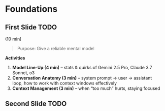 # Foundations 

## First Slide TODO

(10 min)

> Purpose: Give a reliable mental model

**Activities**

1. **Model Line-Up (4 min)** – stats & quirks of Gemini 2.5 Pro, Claude 3.7 Sonnet, o3
2. **Conversation Anatomy (3 min)** – system prompt → user → assistant loop, how to work with context windows effectively
3. **Context Management (3 min)** – when “too much” hurts, staying focused

## Second Slide TODO
